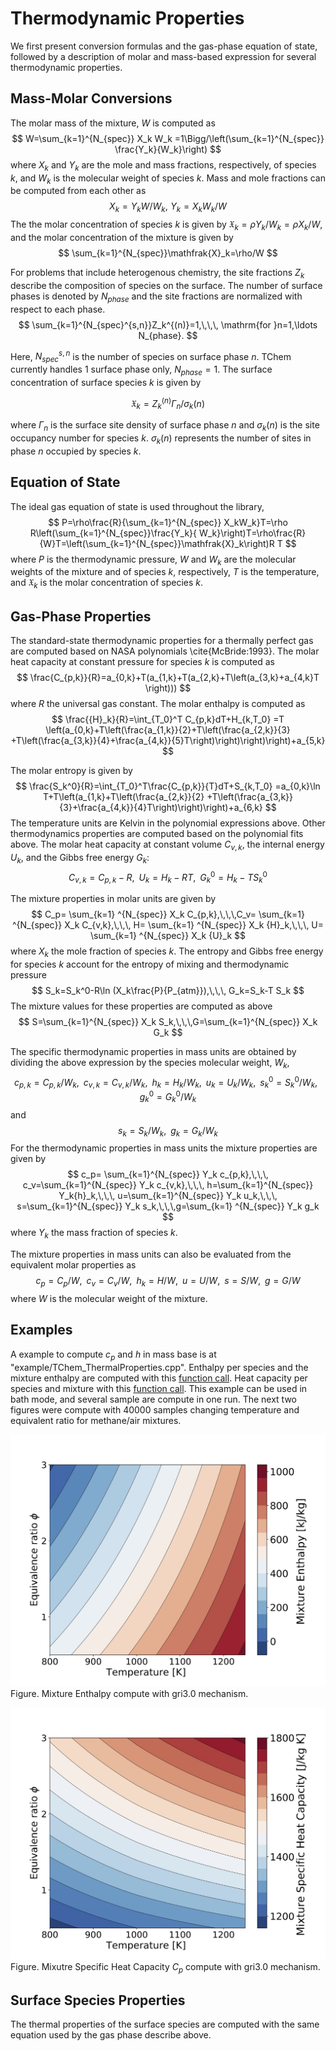 # Thermodynamic Properties

We first present conversion formulas and the gas-phase equation of state, followed by a description of molar and mass-based expression for several thermodynamic properties.

## Mass-Molar Conversions

The molar mass of the mixture, $W$ is computed as
$$
W=\sum_{k=1}^{N_{spec}} X_k W_k
=1\Bigg/\left(\sum_{k=1}^{N_{spec}} \frac{Y_k}{W_k}\right)
$$
where $X_k$ and $Y_k$ are the mole and mass fractions, respectively, of species $k$, and $W_k$ is the molecular weight of species $k$. Mass and mole fractions can be computed from each other as
$$
X_k=Y_k W/W_k,\,\, Y_k=X_kW_k/W
$$
The the molar concentration of species $k$ is given by $\mathfrak{X}_k=\rho Y_k/W_k=\rho X_k/W$, and the molar concentration of the mixture is given by
$$
\sum_{k=1}^{N_{spec}}\mathfrak{X}_k=\rho/W
$$


For problems that include heterogenous chemistry, the site fractions $Z_k$ describe the composition of species on the surface. The number of surface phases is denoted by $N_{phase}$ and the site fractions are normalized with respect to each phase.
$$
  \sum_{k=1}^{N_{spec}^{s,n}}Z_k^{(n)}=1,\,\,\, \mathrm{for }n=1,\ldots N_{phase}.
$$

Here, $N_{spec}^{s,n}$ is the number of species on surface phase $n$. TChem currently handles $1$ surface phase only, $N_{phase}=1$. The surface concentration of surface species $k$ is given by

$$
  \mathfrak{X}_k=Z_k^{(n)} \Gamma_n\big/\sigma_k(n)
$$

where $\Gamma_n$ is the surface site density of surface phase $n$ and $\sigma_k(n)$ is the site occupancy number for species $k$. $\sigma_k(n)$ represents the number of sites in phase $n$ occupied by species $k$.


## Equation of State    

The ideal gas equation of state is used throughout the library,
$$
P=\rho\frac{R}{\sum_{k=1}^{N_{spec}} X_kW_k}T=\rho R\left(\sum_{k=1}^{N_{spec}}\frac{Y_k}{ W_k}\right)T=\rho\frac{R}{W}T=\left(\sum_{k=1}^{N_{spec}}\mathfrak{X}_k\right)R T
$$
where $P$ is the thermodynamic pressure, $W$ and $W_k$ are the molecular weights of the mixture and of species $k$, respectively, $T$ is the temperature, and $\mathfrak{X}_k$ is the molar concentration of species $k$.


## Gas-Phase Properties

The standard-state thermodynamic properties for a thermally perfect gas are computed based on NASA polynomials \cite{McBride:1993}. The molar heat capacity at constant pressure for species $k$ is computed as
$$
\frac{C_{p,k}}{R}=a_{0,k}+T(a_{1,k}+T(a_{2,k}+T\left(a_{3,k}+a_{4,k}T
\right)))
$$
where $R$ the universal gas constant. The molar enthalpy is computed as
$$
\frac{{H}_k}{R}=\int_{T_0}^T C_{p,k}dT+H_{k,T_0}
=T \left(a_{0,k}+T\left(\frac{a_{1,k}}{2}+T\left(\frac{a_{2,k}}{3}
+T\left(\frac{a_{3,k}}{4}+\frac{a_{4,k}}{5}T\right)\right)\right)\right)+a_{5,k}
$$

The molar entropy is given by
$$
\frac{S_k^0}{R}=\int_{T_0}^T\frac{C_{p,k}}{T}dT+S_{k,T_0}
=a_{0,k}\ln T+T\left(a_{1,k}+T\left(\frac{a_{2,k}}{2}
+T\left(\frac{a_{3,k}}{3}+\frac{a_{4,k}}{4}T\right)\right)\right)+a_{6,k}
$$
The temperature units are Kelvin in the polynomial expressions above. Other thermodynamics properties are computed based on the polynomial fits above. The molar heat capacity at constant volume $C_{v,k}$, the internal energy $U_{k}$, and the Gibbs free energy $G_{k}$:
$$
C_{v,k}=C_{p,k}-R,\,\,\,U_{k}=H_{k} - R T,\,\,\, G_k^0 = H_k-T S_{k}^0
$$

The mixture properties in molar units are given by
$$
C_p= \sum_{k=1} ^{N_{spec}} X_k C_{p,k},\,\,\,C_v= \sum_{k=1} ^{N_{spec}} X_k C_{v,k},\,\,\,
H= \sum_{k=1} ^{N_{spec}} X_k {H}_k,\,\,\, U= \sum_{k=1} ^{N_{spec}} X_k {U}_k
$$
where $X_k$ the mole fraction of species $k$. The entropy and Gibbs free energy for species $k$ account for the entropy of mixing and thermodynamic pressure
$$
S_k=S_k^0-R\ln (X_k\frac{P}{P_{atm}}),\,\,\, G_k=S_k-T S_k
$$
The mixture values for these properties are computed as above
$$
S=\sum_{k=1}^{N_{spec}} X_k S_k,\,\,\,G=\sum_{k=1}^{N_{spec}} X_k G_k
$$

The specific thermodynamic properties in mass units are obtained by dividing the above expression by the species molecular weight, $W_k$,
$$
c_{p,k}= C_{p,k}/W_k,\,\,\,c_{v,k}=C_{v,k}/W_k,\,\,\,h_k=H_k/W_k,\,\,\,u_k=U_k/W_k,\,\,\,
s_k^0= S_k^0/W_k,\,\,\,
g_k^0=G_k^0/W_k
$$
and
$$
s_k= S_k/W_k,\,\,\,g_k=G_k/W_k
$$
For the thermodynamic properties in mass units the mixture properties are given by
$$
c_p= \sum_{k=1}^{N_{spec}} Y_k c_{p,k},\,\,\, c_v=\sum_{k=1}^{N_{spec}} Y_k c_{v,k},\,\,\,
h=\sum_{k=1}^{N_{spec}} Y_k{h}_k,\,\,\, u=\sum_{k=1}^{N_{spec}} Y_k u_k,\,\,\,
s=\sum_{k=1}^{N_{spec}} Y_k s_k,\,\,\,g=\sum_{k=1} ^{N_{spec}} Y_k g_k
$$
where $Y_k$ the mass fraction of species $k$.

The mixture properties in mass units can also be evaluated from the equivalent molar properties as
$$
c_p=C_p/W,\,\,\,c_v=C_v/W,\,\,\,h_k=H/W,\,\,\,u=U/W,\,\,\,
s=S/W,\,\,\,g=G/W
$$
where $W$ is the molecular weight of the mixture.
## Examples

A example to compute $c_{p}$ and $h$ in mass base is at "example/TChem_ThermalProperties.cpp". Enthalpy per species and the mixture enthalpy are computed with this [function call](#cxx-api-EnthalpyMass). Heat capacity per species and mixture with this [function call](#cxx-api-SpecificHeatCapacityPerMass). This example can be used in bath mode, and several sample are compute in one run. The next two figures were compute with 40000 samples changing temperature and equivalent ratio for methane/air mixtures.

![Enthalpy](Figures/gri3.0_OneSample/MixtureEnthalpy.jpg)
Figure. Mixture Enthalpy compute with gri3.0 mechanism.

![SpecificHeatCapacity](Figures/gri3.0_OneSample/MixtureSpecificHeatCapacity.jpg)
Figure.  Mixutre Specific Heat Capacity $C_p$ compute with gri3.0 mechanism.


## Surface Species Properties

The thermal properties of the surface species are computed with the same equation used by the gas phase describe above.

<!-- ## Examples -->
